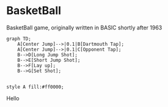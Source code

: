 # BasketBall
BasketBall game, originally written in BASIC shortly after 1963


```mermaid 
graph TD;
    A[Center Jump]-->|0.1|B[Dartmouth Tap];
    A[Center Jump]-->|0.1|C[Opponent Tap];
    B-->D[Long Jump Shot];
    B-->E[Short Jump Shot];
    B-->F[Lay up];
    B-->G[Set Shot];


style A fill:#ff0000;

```

Hello
